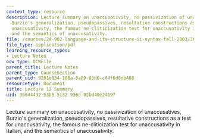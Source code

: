 ```yaml
---
content_type: resource
description: Lecture summary on unaccusativity, no passivization of unaccusatives,
  Burzio's generalization, pseudopassives, resultative constructions as a test for
  unaccusativity, the famous ne-cliticization test for unaccusativity in Italian,
  and the semantics of unaccusativity.
file: /courses/24-902-language-and-its-structure-ii-syntax-fall-2003/3664443253b55132936e02bd40e24197_ln12_13.pdf
file_type: application/pdf
learning_resource_types:
- Lecture Notes
ocw_type: OCWFile
parent_title: Lecture Notes
parent_type: CourseSection
parent_uid: 9281e834-108a-6a89-63d6-c04f6d8db468
resourcetype: Document
title: Lecture 12 Summary
uid: 36644432-53b5-5132-936e-02bd40e24197
---
```

Lecture summary on unaccusativity, no passivization of unaccusatives, Burzio's generalization, pseudopassives, resultative constructions as a test for unaccusativity, the famous ne-cliticization test for unaccusativity in Italian, and the semantics of unaccusativity.


